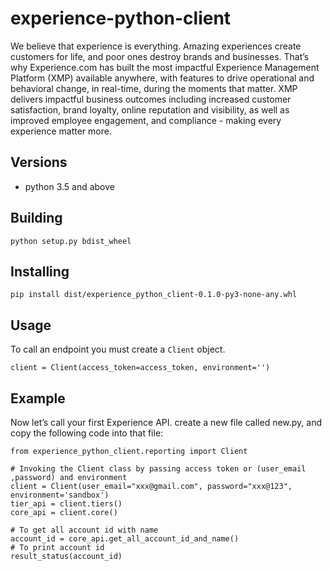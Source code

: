 # experience-python-client
We believe that experience is everything. Amazing experiences create customers for life, and poor ones destroy brands and businesses. That’s why Experience.com has built the most impactful Experience Management Platform (XMP) available anywhere, with features to drive operational and behavioral change, in real-time, during the moments that matter. XMP delivers impactful business outcomes including increased customer satisfaction, brand loyalty, online reputation and visibility, as well as improved employee engagement, and compliance - making every experience matter more.
## Versions
* python 3.5 and above
## Building
`python setup.py bdist_wheel`
## Installing
`pip install dist/experience_python_client-0.1.0-py3-none-any.whl`
## Usage
To call an endpoint you must create a `Client` object.

`client = Client(access_token=access_token, environment='')`
    
## Example
Now let’s call your first Experience API. create a new file called new.py, and copy the following code into that file:

```from experience_python_client.constants import access_token
from experience_python_client.reporting import Client

# Invoking the Client class by passing access token or (user_email ,password) and environment
client = Client(user_email="xxx@gmail.com", password="xxx@123", environment='sandbox')
tier_api = client.tiers()
core_api = client.core()

# To get all account id with name
account_id = core_api.get_all_account_id_and_name()
# To print account id
result_status(account_id)
  